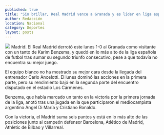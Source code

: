 ```yaml
---
published: true
title: "Sin brillar, Real Madrid vence a Granada y es líder en liga española"
author: Redacción
location: Nacional
category: Deportes
layout: posts
---
```


![](http://i.imgur.com/cXwho5Im.jpg)
Madrid. El Real Madrid derrotó este lunes 1-0 al Granada como visitante con un tanto de Karim Benzema, y quedó en lo más alto de la liga española de futbol tras sumar su segundo triunfo consecutivo, pese a que todavía no encuentra su mejor juego.

El equipo blanco no ha mostrado su mejor cara desde la llegada del entrenador Carlo Ancelotti. El lunes dominó las acciones en la primera parte, pero su rendimiento bajó en la segunda parte del encuentro disputado en el estadio Los Cármenes.

Benzema, que había marcado un tanto en la victoria por la primera jornada de la liga, anotó tras una jugada en la que participaron el mediocampista argentino Angel Di María y Cristiano Ronaldo.

Con la victoria, el Madrid suma seis puntos y está en lo más alto de las posiciones junto al campeón defensor Barcelona, Atlético de Madrid, Athletic de Bilbao y Villarreal.
